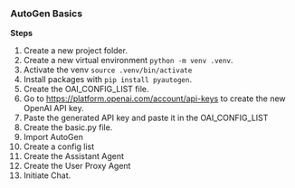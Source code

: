 ### AutoGen Basics


**Steps**
1. Create a new project folder.
2. Create a new virtual environment `python -m venv .venv`.
3. Activate the venv `source .venv/bin/activate`
4. Install packages with `pip install pyautogen`.
5. Create the OAI_CONFIG_LIST file.
6. Go to https://platform.openai.com/account/api-keys to create the new OpenAI API key.
7. Paste the generated API key and paste it in the OAI_CONFIG_LIST
8. Create the basic.py file.
9. Import AutoGen
10. Create a config list
11. Create the Assistant Agent
12. Create the User Proxy Agent
13. Initiate Chat.
